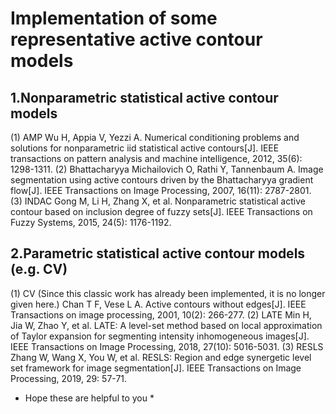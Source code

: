 # Implementation of some representative active contour models
## 1.Nonparametric statistical active contour models
(1) AMP
Wu H, Appia V, Yezzi A. Numerical conditioning problems and solutions for nonparametric iid statistical active contours[J]. IEEE transactions on pattern analysis and machine intelligence, 2012, 35(6): 1298-1311.
(2) Bhattacharyya
Michailovich O, Rathi Y, Tannenbaum A. Image segmentation using active contours driven by the Bhattacharyya gradient flow[J]. IEEE Transactions on Image Processing, 2007, 16(11): 2787-2801.
(3) INDAC
Gong M, Li H, Zhang X, et al. Nonparametric statistical active contour based on inclusion degree of fuzzy sets[J]. IEEE Transactions on Fuzzy Systems, 2015, 24(5): 1176-1192.
## 2.Parametric statistical active contour models (e.g. CV)
(1) CV (Since this classic work has already been implemented, it is no longer given here.)
Chan T F, Vese L A. Active contours without edges[J]. IEEE Transactions on image processing, 2001, 10(2): 266-277.
(2) LATE
Min H, Jia W, Zhao Y, et al. LATE: A level-set method based on local approximation of Taylor expansion for segmenting intensity inhomogeneous images[J]. IEEE Transactions on Image Processing, 2018, 27(10): 5016-5031.
(3) RESLS
Zhang W, Wang X, You W, et al. RESLS: Region and edge synergetic level set framework for image segmentation[J]. IEEE Transactions on Image Processing, 2019, 29: 57-71.

* Hope these are helpful to you *
